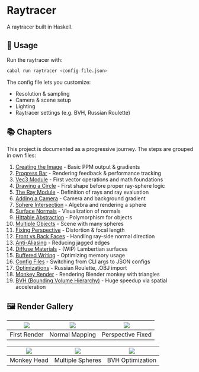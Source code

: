 # Raytracer

A raytracer built in Haskell.

## 🚀 Usage

Run the raytracer with:

```bash
cabal run raytracer <config-file.json>
```

The config file lets you customize:

- Resolution & sampling
- Camera & scene setup
- Lighting
- Raytracer settings (e.g. BVH, Russian Roulette)

## 📚 Chapters

This project is documented as a progressive journey. The steps are grouped in own files:

1. [Creating the Image](./docs/01_image.md) - Basic PPM output & gradients
2. [Progress Bar](./docs/02_progress_bar.md) - Rendering feedback & performance tracking
3. [Vec3 Module](./docs/03_vec3.md) - First vector operations and math foundations
4. [Drawing a Circle](./docs/04_circle.md) - First shape before proper ray-sphere logic
5. [The Ray Module](./docs/05_ray.md) - Definition of rays and ray evaluation
6. [Adding a Camera](./docs/06_camera.md) - Camera and background gradient
7. [Sphere Intersection](./docs/07_sphere.md) - Algebra and rendering a sphere
8. [Surface Normals]() - Visualization of normals
9. [Hittable Abstraction]() - Polymorphism for objects
10. [Multiple Objects]() - Scene with many spheres
11. [Fixing Perspective]() - Distortion & focal length
12. [Front vs Back Faces]() - Handling ray-side normal direction
13. [Anti-Aliasing]() - Reducing jagged edges
14. [Diffuse Materials]() - (WIP) Lambertian surfaces
15. [Buffered Writing]() - Optimizing memory usage
16. [Config Files]() - Switching from CLI args to JSON configs
17. [Optimizations]() - Russian Roulette, .OBJ import
18. [Monkey Render]() - Rendering Blender monkey with triangles
19. [BVH (Bounding Volume Hierarchy)]() - Huge speedup via spatial acceleration

## 🖼️ Render Gallery

| ![](docs/img1.png) | ![](docs/img2.png) | ![](docs/img3.png) |
| :----------------: | :----------------: | :----------------: |
|    First Render    |   Normal Mapping   | Perspective Fixed  |

| ![](docs/img4.png) | ![](docs/img5.png) | ![](docs/img6.png) |
| :----------------: | :----------------: | :----------------: |
|    Monkey Head     |  Multiple Spheres  |  BVH Optimization  |
